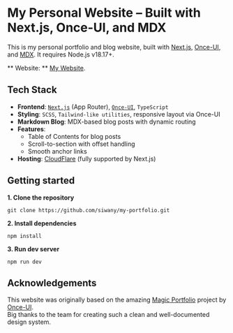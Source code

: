 # My Personal Website – Built with Next.js, Once-UI, and MDX

This is my personal portfolio and blog website, built with [Next.js](https://nextjs.org/), [Once-UI](https://once-ui.com/), and [MDX](https://mdxjs.com/). It requires Node.js v18.17+. 

** Website: ** [My Website](https://demo.magic-portfolio.com).

## Tech Stack

- **Frontend**: [`Next.js`](https://nextjs.org/) (App Router), [`Once-UI`](https://once-ui.com/), `TypeScript`
- **Styling**: `SCSS`, `Tailwind-like utilities`, responsive layout via Once-UI
- **Markdown Blog**: MDX-based blog posts with dynamic routing
- **Features**:
  - Table of Contents for blog posts
  - Scroll-to-section with offset handling
  - Smooth anchor links
- **Hosting**: [CloudFlare](https://www.cloudflare.com/) (fully supported by Next.js)

## Getting started

**1. Clone the repository**
```
git clone https://github.com/siwany/my-portfolio.git
```

**2. Install dependencies**
```
npm install
```

**3. Run dev server**
```
npm run dev
```

## Acknowledgements
This website was originally based on the amazing [Magic Portfolio](https://github.com/once-ui-system/magic-portfolio) project by [Once-UI](https://once-ui.com/).  
Big thanks to the team for creating such a clean and well-documented design system.